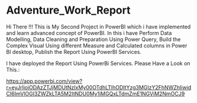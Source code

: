 # Adventure_Work_Report
Hi There !!! This is My Second Project in PowerBI which i have implemented and learn advanced concept of PowerBI. 
In this i have Perform Data Modelling, Data Cleaning and Preparation Using Power Query, 
Build the Complex Visual Using different Measure and Calculated columns in Power BI desktop, Publish the Report Using PowerBI Services.

I have deployed the Report Using PowerBi Services. Please Have a Look on This.:

https://app.powerbi.com/view?r=eyJrIjoiODAzZTJjMDUtNzIxMy00OTdhLTlhODItYzg3MGIzY2FhNWZhIiwidCI6ImVlOGI3ZWZkLTA5M2ItNDU0My1iMGQxLTdmZmE1NGViM2NmOCJ9
